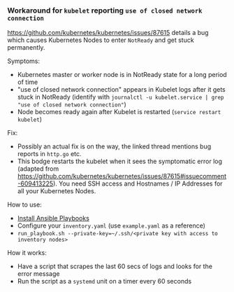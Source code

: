 ### Workaround for `kubelet` reporting `use of closed network connection`

https://github.com/kubernetes/kubernetes/issues/87615 details a bug which causes Kubernetes Nodes to enter `NotReady` and get stuck permanently.

Symptoms:

- Kubernetes master or worker node is in NotReady state for a long period of time
- "use of closed network connection" appears in Kubelet logs after it gets stuck in NotReady (identify with `journalctl -u kubelet.service | grep "use of closed network connection"`)
- Node becomes ready again after Kubelet is restarted (`service restart kubelet`)

Fix:

- Possibly an actual fix is on the way, the linked thread mentions bug reports in `http.go` etc.
- This bodge restarts the kubelet when it sees the symptomatic error log (adapted from https://github.com/kubernetes/kubernetes/issues/87615#issuecomment-609413225). You need SSH access and Hostnames / IP Addresses for all your Kubernetes Nodes.


How to use:

- [Install Ansible Playbooks](https://docs.ansible.com/ansible/latest/installation_guide/intro_installation.html)
- Configure your `inventory.yaml` (use `example.yaml` as a reference)
- `run_playbook.sh --private-key=~/.ssh/<private key with access to inventory nodes>`


How it works:

- Have a script that scrapes the last 60 secs of logs and looks for the error message
- Run the script as a `systemd` unit on a timer every 60 seconds